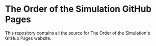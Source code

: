 # The Order of the Simulation GitHub Pages

This repository contains all the source for The Order of the Simulation's GitHub Pages website.
